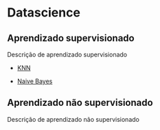 # Datascience

## Aprendizado supervisionado

Descrição de aprendizado supervisionado

* [KNN](Modelos/KNN.ipynb)

* [Naive Bayes](Modelos/Naive_Bayes.ipynb)

## Aprendizado não supervisionado

Descrição de aprendizado não supervisionado
